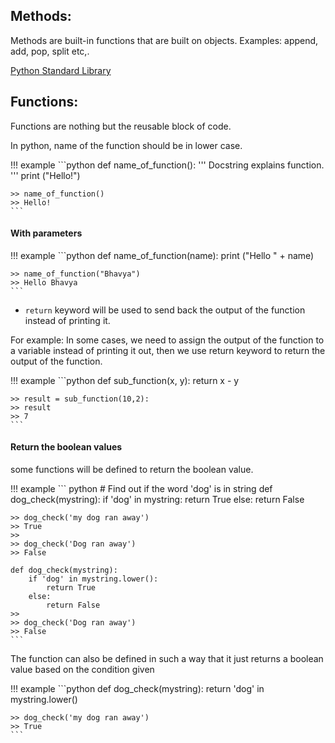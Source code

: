 ## Methods:

Methods are built-in functions that are built on objects.
Examples: append, add, pop, split etc,.

[Python Standard Library](https://docs.python.org/3/library/index.html)


## Functions:

Functions are nothing but the reusable block of code.  

In python, name of the function should be in lower case.

!!! example
    ```python
    def name_of_function():
      '''
      Docstring explains function.
      '''
      print ("Hello!")

    >> name_of_function()
    >> Hello!
    ```

#### With parameters

!!! example
    ```python
    def name_of_function(name):
      print ("Hello " + name)

    >> name_of_function("Bhavya")
    >> Hello Bhavya
    ```

* `return` keyword will be used to send back the output of the function instead of printing it.

For example: In some cases, we need to assign the output of the function to a variable instead of printing it out, then we use return keyword to return the output of the function.

!!! example
    ```python
    def sub_function(x, y):
      return x - y

    >> result = sub_function(10,2):
    >> result
    >> 7
    ```

#### Return the boolean  values

some functions will be defined to return the boolean value.

!!! example
    ``` python
    # Find out if the word 'dog' is in string
    def dog_check(mystring):
        if 'dog' in mystring:
            return True
        else:
            return False

    >> dog_check('my dog ran away')
    >> True
    >>
    >> dog_check('Dog ran away')
    >> False

    def dog_check(mystring):
        if 'dog' in mystring.lower():
            return True
        else:
            return False
    >>
    >> dog_check('Dog ran away')
    >> False
    ```

The function can also be defined in such a way that it just returns a boolean value based on the condition given

!!! example
    ```python
    def dog_check(mystring):
        return 'dog' in mystring.lower() 

    >> dog_check('my dog ran away')
    >> True
    ```



